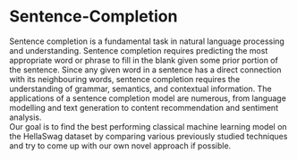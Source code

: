 # Sentence-Completion

Sentence completion is a fundamental task in natural language processing and understanding. Sentence completion requires predicting the most appropriate word or phrase to fill in the blank given some prior portion of the sentence. Since any given word in a sentence has a direct connection with its neighbouring words, sentence completion requires the understanding of grammar, semantics, and contextual information. The applications of a sentence completion model are numerous, from language modelling and text generation to content recommendation and sentiment analysis.  
Our goal is to find the best performing classical machine learning model on the HellaSwag dataset by comparing various previously studied techniques and try to come up with our own novel approach if possible.

